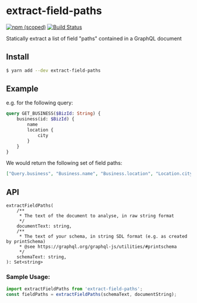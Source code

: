 # extract-field-paths

[![npm (scoped)](https://img.shields.io/npm/v/@sharkcore/extract-field-paths.svg)](https://yarn.pm/@sharkcore/extract-field-paths)
[![Build Status](https://travis-ci.org/sharkcore/extract-field-paths.svg?branch=master)](https://travis-ci.org/sharkcore/extract-field-paths)

Statically extract a list of field "paths" contained in a GraphQL document

## Install

```bash
$ yarn add --dev extract-field-paths
```

## Example

e.g. for the following query:

```graphql
query GET_BUSINESS($BizId: String) {
    business(id: $BizId) {
        name
        location {
            city
        }
    }
}
```

We would return the following set of field paths:

```json
["Query.business", "Business.name", "Business.location", "Location.city"]
```

## API

```
extractFieldPaths(
    /**
     * The text of the document to analyse, in raw string format
     */
    documentText: string,
    /**
     * The text of your schema, in string SDL format (e.g. as created by printSchema)
     * @see https://graphql.org/graphql-js/utilities/#printschema
     */
    schemaText: string,
): Set<string>
```

### Sample Usage:

```js
import extractFieldPaths from 'extract-field-paths';
const fieldPaths = extractFieldPaths(schemaText, documentString);
```
